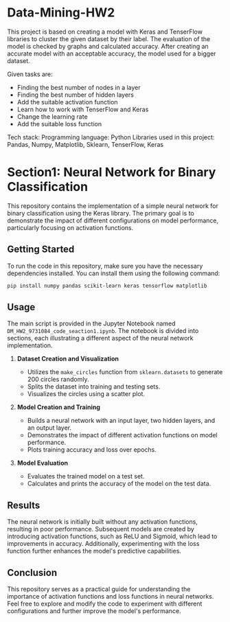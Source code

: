 # Data-Mining-HW2
This project is based on creating a model with Keras and TenserFlow libraries to cluster the given dataset by their label. The evaluation of the model is checked by graphs and calculated accuracy. After creating an accurate model with an acceptable accuracy, the model used for a bigger dataset. 

Given tasks are:
-	Finding the best number of nodes in a layer
-	Finding the best number of hidden layers
-	Add the suitable activation function
-	Learn how to work with TenserFlow and Keras
-	Change the learning rate 
-	Add the suitable loss function

Tech stack: 
Programming language: Python
Libraries used in this project: Pandas, Numpy, Matplotlib, Sklearn, TenserFlow, Keras
 

# Section1: Neural Network for Binary Classification

This repository contains the implementation of a simple neural network for binary classification using the Keras library. The primary goal is to demonstrate the impact of different configurations on model performance, particularly focusing on activation functions.

## Getting Started

To run the code in this repository, make sure you have the necessary dependencies installed. You can install them using the following command:

```bash
pip install numpy pandas scikit-learn keras tensorflow matplotlib
```

## Usage

The main script is provided in the Jupyter Notebook named `DM_HW2_9731084_code_seaction1.ipynb`. The notebook is divided into sections, each illustrating a different aspect of the neural network implementation.

1. **Dataset Creation and Visualization**
   - Utilizes the `make_circles` function from `sklearn.datasets` to generate 200 circles randomly.
   - Splits the dataset into training and testing sets.
   - Visualizes the circles using a scatter plot.

2. **Model Creation and Training**
   - Builds a neural network with an input layer, two hidden layers, and an output layer.
   - Demonstrates the impact of different activation functions on model performance.
   - Plots training accuracy and loss over epochs.

3. **Model Evaluation**
   - Evaluates the trained model on a test set.
   - Calculates and prints the accuracy of the model on the test data.

## Results

The neural network is initially built without any activation functions, resulting in poor performance. Subsequent models are created by introducing activation functions, such as ReLU and Sigmoid, which lead to improvements in accuracy. Additionally, experimenting with the loss function further enhances the model's predictive capabilities.

## Conclusion

This repository serves as a practical guide for understanding the importance of activation functions and loss functions in neural networks. Feel free to explore and modify the code to experiment with different configurations and further improve the model's performance.
```
